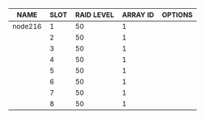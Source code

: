 | <sub>NAME</sub> | <sub>SLOT</sub> | <sub>RAID LEVEL</sub> | <sub>ARRAY ID</sub> | <sub>OPTIONS</sub> |
| ---- | ---- | ---------- | -------- | ------- |
| <sub>node216</sub> | <sub>1</sub> | <sub>50</sub> | <sub>1</sub> |  |
|  | <sub>2</sub> | <sub>50</sub> | <sub>1</sub> |  |
|  | <sub>3</sub> | <sub>50</sub> | <sub>1</sub> |  |
|  | <sub>4</sub> | <sub>50</sub> | <sub>1</sub> |  |
|  | <sub>5</sub> | <sub>50</sub> | <sub>1</sub> |  |
|  | <sub>6</sub> | <sub>50</sub> | <sub>1</sub> |  |
|  | <sub>7</sub> | <sub>50</sub> | <sub>1</sub> |  |
|  | <sub>8</sub> | <sub>50</sub> | <sub>1</sub> |  |
